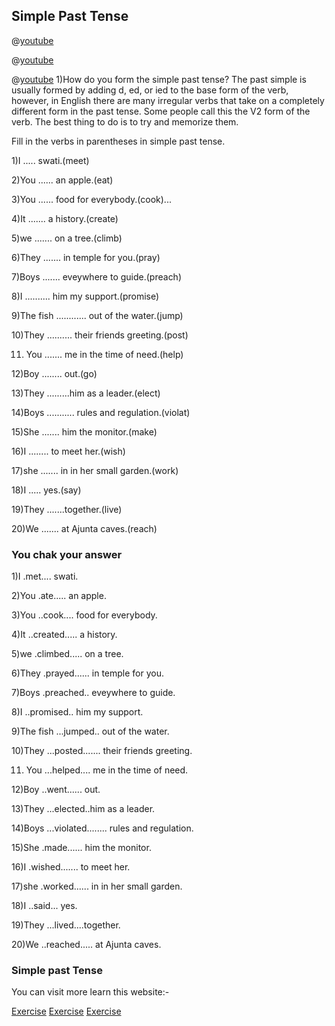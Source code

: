 ## Simple Past Tense

@[youtube](-vlx-7hyJf4)

@[youtube](y0VTP7https)

@[youtube](OxyQRx9cUTA)
1)How do you form the simple past tense?
The past simple is usually formed by adding d, ed, or ied to the base form of the verb, however, in English there are many irregular verbs that take on a completely different form in the past tense. Some people call this the V2 form of the verb. The best thing to do is to try and memorize them.

Fill in the verbs in parentheses in simple past tense.

1)I ..... swati.(meet)

2)You ...... an apple.(eat)

3)You ...... food for everybody.(cook)...

4)It ....... a history.(create)

5)we ....... on a tree.(climb)

6)They ....... in temple for you.(pray)

7)Boys ....... eveywhere to guide.(preach)

8)I .......... him my support.(promise)

9)The fish ............ out of the water.(jump)

10)They .......... their friends greeting.(post)

11) You ....... me in the time of need.(help)

12)Boy ........ out.(go)

13)They .........him as a leader.(elect)

14)Boys ........... rules and regulation.(violat)

15)She ....... him the monitor.(make)

16)I ........ to meet her.(wish)

17)she ....... in in her small garden.(work)

18)I ..... yes.(say)

19)They .......together.(live)

20)We ....... at Ajunta caves.(reach)

### You chak your answer

1)I .met.... swati.

2)You .ate..... an apple.

3)You ..cook.... food for everybody.

4)It ..created..... a history.

5)we .climbed..... on a tree.

6)They .prayed...... in temple for you.

7)Boys .preached.. eveywhere to guide.

8)I ..promised.. him my support.

9)The fish ...jumped.. out of the water.

10)They ...posted....... their friends greeting.

11) You ...helped.... me in the time of need.

12)Boy ..went...... out.

13)They ...elected..him as a leader.

14)Boys ...violated........ rules and regulation.

15)She .made...... him the monitor.

16)I .wished....... to meet her.

17)she .worked...... in in her small garden.

18)I ..said... yes.

19)They ...lived....together.

20)We ..reached..... at Ajunta caves.

### Simple past Tense
You can visit more learn this website:-

[Exercise](https://www.englishgrammar.org/simple-tense-exercise/)
[Exercise](https://www.myenglishpages.com/site_php_files/grammar-exercise-simple-past.php)
[Exercise](https://www.easypacelearning.com/pdf/tense2.pdf)
